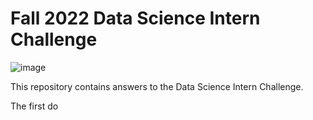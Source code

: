 # Fall 2022 Data Science Intern Challenge 

![image](https://user-images.githubusercontent.com/76915162/169711964-6787f640-49dc-41fa-a54f-8bf25af164a7.png)

This repository contains answers to the Data Science Intern Challenge.

The first do

